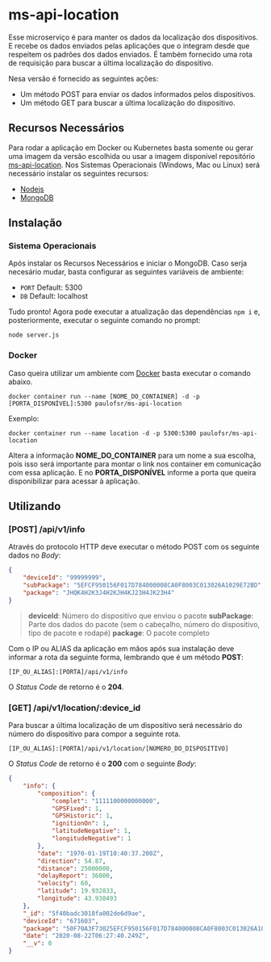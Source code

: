 # ms-api-location


Esse microserviço é para manter os dados da localização dos dispositivos. E recebe os dados enviados pelas aplicações que o integram desde que respeitem os padrões dos dados enviados. É também fornecido uma rota de requisição para buscar a última localização do dispositivo.

Nesa versão é fornecido as seguintes ações:

* Um método POST para enviar os dados informados pelos dispositivos.
* Um método GET para buscar a última localização do dispositivo.

## Recursos Necessários

Para rodar a aplicação em Docker ou Kubernetes basta somente ou gerar uma imagem da versão escolhida ou usar a imagem disponível repositório [ms-api-location](https://hub.docker.com/r/paulofsr/ms-api-location). Nos Sistemas Operacionais (Windows, Mac ou Linux) será necessário instalar os seguintes recursos:

* [Nodejs](https://nodejs.org/en/download/)
* [MongoDB](https://www.mongodb.com/try/download/community)

## Instalação

### Sistema Operacionais

Após instalar os Recursos Necessários e iniciar o MongoDB. Caso serja necesário mudar, basta configurar as seguintes variáveis de ambiente: 

* `PORT` Default: 5300
* `DB` Default: localhost

Tudo pronto! Agora pode executar a atualização das dependências `npm i` e, posteriormente, executar o seguinte comando no prompt:

```shell
node server.js
```

### Docker

Caso queira utilizar um ambiente com [Docker](https://www.docker.com/) basta executar o comando abaixo.

```shell
docker container run --name [NOME_DO_CONTAINER] -d -p [PORTA_DISPONÍVEL]:5300 paulofsr/ms-api-location
```

Exemplo:

```shell
docker container run --name location -d -p 5300:5300 paulofsr/ms-api-location
```

Altera a informação **NOME_DO_CONTAINER** para um nome a sua escolha, pois isso será importante para montar o link nos container em comunicação com essa aplicação. E no **PORTA_DISPONÍVEL** informe a porta que queira disponibilizar para acessar à aplicação.


## Utilizando

### [POST] **/api/v1/info**

Através do protocolo HTTP deve executar o método POST com os seguinte dados no *Body*:

```json
{
    "deviceId": "99999999",
    "subPackage": "5EFCF950156F017D784000008CA0F8003C013026A1029E72BD",
    "package": "JHQK4H2K3J4H2KJH4KJ23H4JK23H4"
}
```

> **deviceId**: Número do dispositívo que enviou o pacote
> **subPackage**: Parte dos dados do pacote (sem o cabeçalho, número do dispositivo, tipo de pacote e rodapé)
> **package**: O pacote completo

Com o IP ou ALIAS da aplicação em mãos após sua instalação deve informar a rota da seguinte forma, lembrando que é um método **POST**:

```url
[IP_OU_ALIAS]:[PORTA]/api/v1/info
```

O *Status Code* de retorno é o **204**.


### [GET] **/api/v1/location/:device_id**

Para buscar a última localização de um dispositivo será necessário do número do dispositivo para compor a seguinte rota.

```url
[IP_OU_ALIAS]:[PORTA]/api/v1/location/[NÚMERO_DO_DISPOSITIVO]
```

O *Status Code* de retorno é o **200** com o seguinte *Body*:

```json
{
    "info": {
        "composition": {
            "complet": "1111100000000000",
            "GPSFixed": 1,
            "GPSHistoric": 1,
            "ignitionOn": 1,
            "latitudeNegative": 1,
            "longitudeNegative": 1
        },
        "date": "1970-01-19T10:40:37.200Z",
        "direction": 54.87,
        "distance": 25000000,
        "delayReport": 36000,
        "velocity": 60,
        "latitude": 19.932833,
        "longitude": 43.938493
    },
    "_id": "5f40badc3018fa002de6d9ae",
    "deviceId": "671603",
    "package": "50F70A3F73025EFCF950156F017D784000008CA0F8003C013026A1029E72BD73C4",
    "date": "2020-08-22T06:27:40.249Z",
    "__v": 0
}
```

